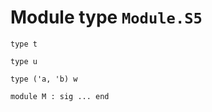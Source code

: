 
# Module type `Module.S5`

```
type t
```
```
type u
```
```
type ('a, 'b) w
```
```
module M : sig ... end
```